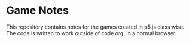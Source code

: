 # Game Notes

This repository contains notes for the games created in p5.js class wise. 
The code is written to work outside of code.org, in a normal browser.
